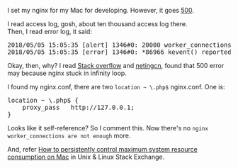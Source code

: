 I set my nginx for my Mac for developing. However, it goes [500](https://developer.mozilla.org/en-US/docs/Web/HTTP/Status/500).

I read access log, gosh, about ten thousand access log there. <br />
Then, I read error log, it said:

<pre>
2018/05/05 15:05:35 [alert] 1346#0: 20000 worker_connections are not enough
2018/05/05 15:05:35 [error] 1346#0: *86966 kevent() reported about an closed connection (54: Connection reset by peer) while reading response header from upstream, client: 127.0.0.1, server: localhost, request: "GET /phpinfo.php HTTP/1.0", upstream: "http://127.0.0.1:80/phpinfo.php", host: "127.0.0.1", referrer: "http://127.0.0.1/"
</pre>

Okay, then, why? I read [Stack overflow](https://stackoverflow.com/questions/28265717/worker-connections-are-not-enough) and [netingcn](http://www.netingcn.com/nginx-proxy-error-500.html), found that 500 error may because nginx stuck in infinity loop.

I found my nginx.conf, there are two `location ~ \.php$` nginx.conf. One is:

<pre>
location ~ \.php$ {
    proxy_pass   http://127.0.0.1;
}
</pre>

Looks like it self-reference? So I comment this. Now there's no `nginx worker_connections are not enough` more.

And, refer [How to persistently control maximum system resource consumption on Mac](https://unix.stackexchange.com/questions/108174/how-to-persistently-control-maximum-system-resource-consumption-on-mac) in Unix & Linux Stack Exchange.